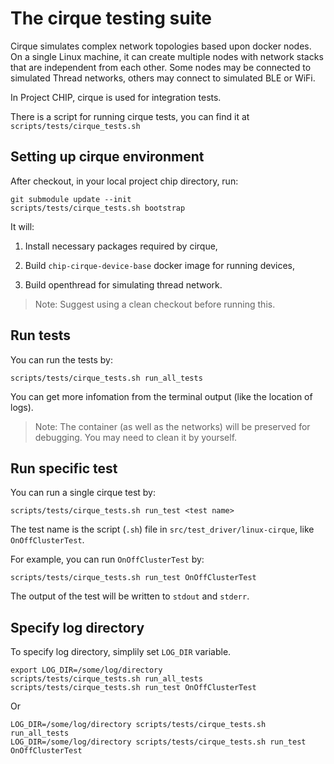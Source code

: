 # The cirque testing suite

Cirque simulates complex network topologies based upon docker nodes. On a single
Linux machine, it can create multiple nodes with network stacks that are
independent from each other. Some nodes may be connected to simulated Thread
networks, others may connect to simulated BLE or WiFi.

In Project CHIP, cirque is used for integration tests.

There is a script for running cirque tests, you can find it at
`scripts/tests/cirque_tests.sh`

## Setting up cirque environment

After checkout, in your local project chip directory, run:

```
git submodule update --init
scripts/tests/cirque_tests.sh bootstrap
```

It will:

1. Install necessary packages required by cirque,

2. Build `chip-cirque-device-base` docker image for running devices,

3. Build openthread for simulating thread network.

> Note: Suggest using a clean checkout before running this.

## Run tests

You can run the tests by:

```
scripts/tests/cirque_tests.sh run_all_tests
```

You can get more infomation from the terminal output (like the location of
logs).

> Note: The container (as well as the networks) will be preserved for debugging.
> You may need to clean it by yourself.

## Run specific test

You can run a single cirque test by:

```
scripts/tests/cirque_tests.sh run_test <test name>
```

The test name is the script (`.sh`) file in `src/test_driver/linux-cirque`, like
`OnOffClusterTest`.

For example, you can run `OnOffClusterTest` by:

```
scripts/tests/cirque_tests.sh run_test OnOffClusterTest
```

The output of the test will be written to `stdout` and `stderr`.

## Specify log directory

To specify log directory, simplily set `LOG_DIR` variable.

```
export LOG_DIR=/some/log/directory
scripts/tests/cirque_tests.sh run_all_tests
scripts/tests/cirque_tests.sh run_test OnOffClusterTest
```

Or

```
LOG_DIR=/some/log/directory scripts/tests/cirque_tests.sh run_all_tests
LOG_DIR=/some/log/directory scripts/tests/cirque_tests.sh run_test OnOffClusterTest
```
